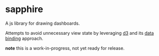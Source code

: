 # sapphire

A js library for drawing dashboards.

Attempts to avoid unnecessary view state by leveraging [d3](http://d3js.org/) and its [data binding](http://d3js.org/#introduction) approach.

**note** this is a work-in-progress, not yet ready for release.

